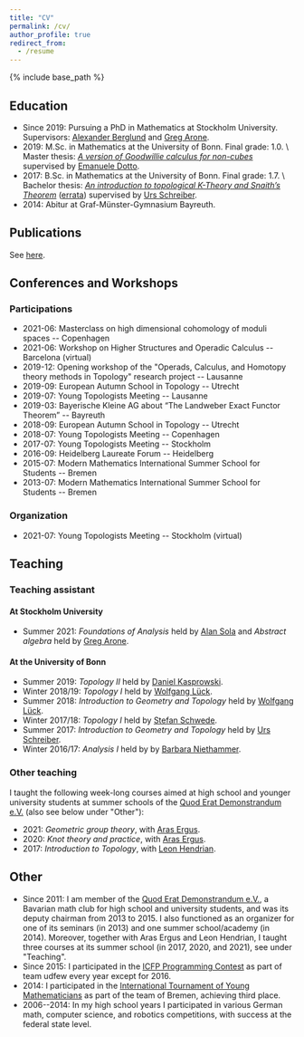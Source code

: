 ```yaml
---
title: "CV"
permalink: /cv/
author_profile: true
redirect_from:
  - /resume
---
```


{% include base_path %}


## Education

* Since 2019: Pursuing a PhD in Mathematics at Stockholm University. Supervisors: [Alexander Berglund](https://staff.math.su.se/alexb/) and [Greg Arone](https://www.su.se/english/profiles/graro-1.250967).
* 2019: M.Sc. in Mathematics at the University of Bonn. Final grade: 1.0. \\
Master thesis: [_A version of Goodwillie calculus for non-cubes_](/files/Robin_Stoll_master_thesis.pdf) supervised by [Emanuele Dotto](https://warwick.ac.uk/fac/sci/maths/people/staff/dotto/).
* 2017: B.Sc. in Mathematics at the University of Bonn. Final grade: 1.7. \\
Bachelor thesis: [_An introduction to topological K-Theory and Snaith’s Theorem_](/files/Robin_Stoll_bachelor_thesis.pdf) ([errata](/files/Robin_Stoll_bachelor_thesis_errata.pdf)) supervised by [Urs Schreiber](https://ncatlab.org/nlab/show/Urs+Schreiber).
* 2014: Abitur at Graf-Münster-Gymnasium Bayreuth.


## Publications

See [here](/publications/).


## Conferences and Workshops

### Participations

* 2021-06: Masterclass on high dimensional cohomology of moduli spaces -- Copenhagen
* 2021-06: Workshop on Higher Structures and Operadic Calculus -- Barcelona (virtual)
* 2019-12: Opening workshop of the "Operads, Calculus, and Homotopy theory methods in Topology" research project -- Lausanne
* 2019-09: European Autumn School in Topology -- Utrecht
* 2019-07: Young Topologists Meeting -- Lausanne
* 2019-03: Bayerische Kleine AG about “The Landweber Exact Functor Theorem” -- Bayreuth
* 2018-09: European Autumn School in Topology -- Utrecht
* 2018-07: Young Topologists Meeting -- Copenhagen
* 2017-07: Young Topologists Meeting -- Stockholm
* 2016-09: Heidelberg Laureate Forum -- Heidelberg
* 2015-07: Modern Mathematics International Summer School for Students -- Bremen
* 2013-07: Modern Mathematics International Summer School for Students -- Bremen

### Organization

* 2021-07: Young Topologists Meeting -- Stockholm (virtual)


## Teaching

### Teaching assistant

#### At Stockholm University

* Summer 2021: _Foundations of Analysis_ held by [Alan Sola](https://staff.math.su.se/sola/) and _Abstract algebra_ held by [Greg Arone](https://www.su.se/english/profiles/graro-1.250967).

#### At the University of Bonn

* Summer 2019: _Topology II_ held by [Daniel Kasprowski](http://www.math.uni-bonn.de/people/daniel/).
* Winter 2018/19: _Topology I_ held by [Wolfgang Lück](https://www.him.uni-bonn.de/lueck/).
* Summer 2018: _Introduction to Geometry and Topology_ held by [Wolfgang Lück](https://www.him.uni-bonn.de/lueck/).
* Winter 2017/18: _Topology I_ held by [Stefan Schwede](http://www.math.uni-bonn.de/people/schwede/).
* Summer 2017: _Introduction to Geometry and Topology_ held by [Urs Schreiber](https://ncatlab.org/nlab/show/Urs+Schreiber).
* Winter 2016/17: _Analysis I_ held by by [Barbara Niethammer](https://www.iam.uni-bonn.de/niethammer).

### Other teaching

I taught the following week-long courses aimed at high school and younger university students at summer schools of the [Quod Erat Demonstrandum e.V.](https://qed-verein.de/) (also see below under "Other"):

* 2021: _Geometric group theory_, with [Aras Ergus](https://aergus.net/).
* 2020: _Knot theory and practice_, with [Aras Ergus](https://aergus.net/).
* 2017: _Introduction to Topology_, with [Leon Hendrian](http://hendrian.net).


## Other

* Since 2011: I am member of the [Quod Erat Demonstrandum e.V.](https://qed-verein.de/), a Bavarian math club for high school and university students, and was its deputy chairman from 2013 to 2015.
I also functioned as an organizer for one of its seminars (in 2013) and one summer school/academy (in 2014).
Moreover, together with Aras Ergus and Leon Hendrian, I taught three courses at its summer school (in 2017, 2020, and 2021), see under "Teaching".
* Since 2015: I participated in the [ICFP Programming Contest](https://www.icfpconference.org/contest.html) as part of team udfew every year except for 2016.
* 2014: I participated in the [International Tournament of Young Mathematicians](https://www.itym.org/) as part of the team of Bremen, achieving third place.
* 2006--2014: In my high school years I participated in various German math, computer science, and robotics competitions, with success at the federal state level.
